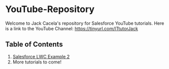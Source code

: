 # YouTube-Repository
Welcome to Jack Cacela's repository for Salesforce YouTube tutorials.
Here is a link to the YouTube Channel: https://tinyurl.com/ITtutorJack

## Table of Contents
1. [Salesforce LWC Example 2](./Salesforce%20LWC%20Example%202.md)
2. More tutorials to come!
